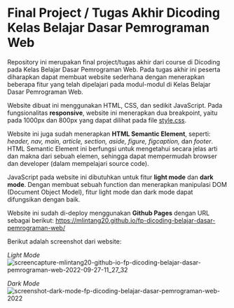 # Final Project / Tugas Akhir Dicoding Kelas Belajar Dasar Pemrograman Web

Repository ini merupakan final project/tugas akhir dari course di Dicoding pada Kelas Belajar Dasar Pemrograman Web. Pada tugas akhir ini peserta diharapkan dapat membuat website sederhana dengan menerapkan beberapa fitur yang telah dipelajari pada modul-modul di Kelas Belajar Dasar Pemrograman Web.

Website dibuat ini menggunakan HTML, CSS, dan sedikit JavaScript. Pada fungsionalitas **responsive**, website ini menerapkan dua breakpoint, yaitu pada 1000px dan 800px yang dapat dilihat pada file [style.css](./assets/styles/style.css).

Website ini juga sudah menerapkan **HTML Semantic Element**, seperti: _header, nav, main, article, section, aside, figure, figcaption,_ dan _footer_. HTML Semantic Element ini berfungsi untuk mengetahui secara jelas arti dan makna dari sebuah elemen, sehingga dapat mempermudah browser dan developer (dalam mempelajari source code).

JavaScript pada website ini dibutuhkan untuk fitur **light mode** dan **dark mode**. Dengan membuat sebuah function dan menerapkan manipulasi DOM (Document Object Model), fitur light mode dan dark mode dapat difungsikan dengan baik.

Website ini sudah di-deploy menggunakan **Github Pages** dengan URL sebagai berikut: https://mlintang20.github.io/fp-dicoding-belajar-dasar-pemrograman-web/

Berikut adalah screenshot dari website:

_Light Mode_
![screencapture-mlintang20-github-io-fp-dicoding-belajar-dasar-pemrograman-web-2022-09-27-11_27_32](https://user-images.githubusercontent.com/90432657/192566113-d261e281-ea20-46e6-958d-b514410d69f1.png)

_Dark Mode_
![screenshot-dark-mode-fp-dicoding-belajar-dasar-pemrograman-web-2022](https://user-images.githubusercontent.com/90432657/192823228-918e2c15-bb7f-4075-b241-39a54019747e.png)
